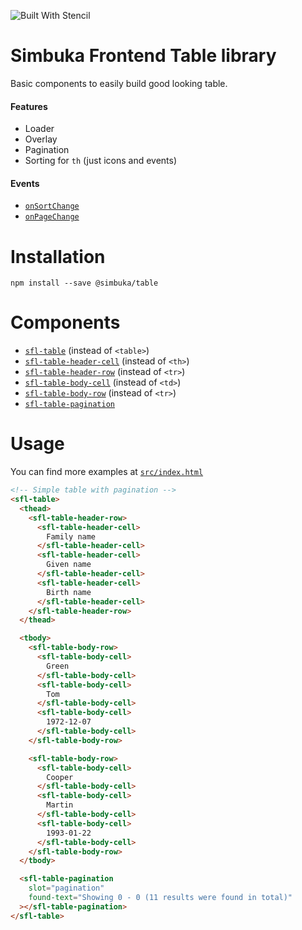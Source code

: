 ![Built With Stencil](https://img.shields.io/badge/-Built%20With%20Stencil-16161d.svg?logo=data%3Aimage%2Fsvg%2Bxml%3Bbase64%2CPD94bWwgdmVyc2lvbj0iMS4wIiBlbmNvZGluZz0idXRmLTgiPz4KPCEtLSBHZW5lcmF0b3I6IEFkb2JlIElsbHVzdHJhdG9yIDE5LjIuMSwgU1ZHIEV4cG9ydCBQbHVnLUluIC4gU1ZHIFZlcnNpb246IDYuMDAgQnVpbGQgMCkgIC0tPgo8c3ZnIHZlcnNpb249IjEuMSIgaWQ9IkxheWVyXzEiIHhtbG5zPSJodHRwOi8vd3d3LnczLm9yZy8yMDAwL3N2ZyIgeG1sbnM6eGxpbms9Imh0dHA6Ly93d3cudzMub3JnLzE5OTkveGxpbmsiIHg9IjBweCIgeT0iMHB4IgoJIHZpZXdCb3g9IjAgMCA1MTIgNTEyIiBzdHlsZT0iZW5hYmxlLWJhY2tncm91bmQ6bmV3IDAgMCA1MTIgNTEyOyIgeG1sOnNwYWNlPSJwcmVzZXJ2ZSI%2BCjxzdHlsZSB0eXBlPSJ0ZXh0L2NzcyI%2BCgkuc3Qwe2ZpbGw6I0ZGRkZGRjt9Cjwvc3R5bGU%2BCjxwYXRoIGNsYXNzPSJzdDAiIGQ9Ik00MjQuNywzNzMuOWMwLDM3LjYtNTUuMSw2OC42LTkyLjcsNjguNkgxODAuNGMtMzcuOSwwLTkyLjctMzAuNy05Mi43LTY4LjZ2LTMuNmgzMzYuOVYzNzMuOXoiLz4KPHBhdGggY2xhc3M9InN0MCIgZD0iTTQyNC43LDI5Mi4xSDE4MC40Yy0zNy42LDAtOTIuNy0zMS05Mi43LTY4LjZ2LTMuNkgzMzJjMzcuNiwwLDkyLjcsMzEsOTIuNyw2OC42VjI5Mi4xeiIvPgo8cGF0aCBjbGFzcz0ic3QwIiBkPSJNNDI0LjcsMTQxLjdIODcuN3YtMy42YzAtMzcuNiw1NC44LTY4LjYsOTIuNy02OC42SDMzMmMzNy45LDAsOTIuNywzMC43LDkyLjcsNjguNlYxNDEuN3oiLz4KPC9zdmc%2BCg%3D%3D&colorA=16161d&style=flat-square)

# Simbuka Frontend Table library

Basic components to easily build good looking table.

#### Features

-   Loader
-   Overlay
-   Pagination
-   Sorting for `th` (just icons and events)

#### Events

-   [`onSortChange`](src/components/table-header-cell)
-   [`onPageChange`](src/components/table-pagination)

# Installation

```
npm install --save @simbuka/table
```

# Components

-   [`sfl-table`](src/components/table) (instead of `<table>`)
-   [`sfl-table-header-cell`](src/components/table-header-cell) (instead of `<th>`)
-   [`sfl-table-header-row`](src/components/table-header-row) (instead of `<tr>`)
-   [`sfl-table-body-cell`](src/components/table-body-cell) (instead of `<td>`)
-   [`sfl-table-body-row`](src/components/table-body-row) (instead of `<tr>`)
-   [`sfl-table-pagination`](src/components/table-pagination)

# Usage

You can find more examples at [`src/index.html`](src/components/index.html)

```html
<!-- Simple table with pagination -->
<sfl-table>
  <thead>
    <sfl-table-header-row>
      <sfl-table-header-cell>
        Family name
      </sfl-table-header-cell>
      <sfl-table-header-cell>
        Given name
      </sfl-table-header-cell>
      <sfl-table-header-cell>
        Birth name
      </sfl-table-header-cell>
    </sfl-table-header-row>
  </thead>

  <tbody>
    <sfl-table-body-row>
      <sfl-table-body-cell>
        Green
      </sfl-table-body-cell>
      <sfl-table-body-cell>
        Tom
      </sfl-table-body-cell>
      <sfl-table-body-cell>
        1972-12-07
      </sfl-table-body-cell>
    </sfl-table-body-row>

    <sfl-table-body-row>
      <sfl-table-body-cell>
        Cooper
      </sfl-table-body-cell>
      <sfl-table-body-cell>
        Martin
      </sfl-table-body-cell>
      <sfl-table-body-cell>
        1993-01-22
      </sfl-table-body-cell>
    </sfl-table-body-row>
  </tbody>

  <sfl-table-pagination
    slot="pagination"
    found-text="Showing 0 - 0 (11 results were found in total)"
  ></sfl-table-pagination>
</sfl-table>
```
